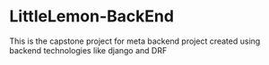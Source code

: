 # LittleLemon-BackEnd
This is the capstone project for meta backend project created using backend technologies like django and DRF
